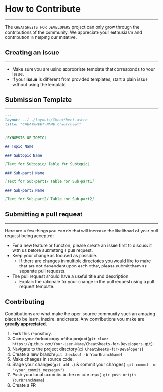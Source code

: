 # How to Contribute

---

The `CHEATSHEETS FOR DEVELOPERS` project can only grow through the contributions of the community. We appreciate your enthusiasm and contribution in helping our initiative.

## Creating an issue

---

- Make sure you are using appropriate template that corresponds to your issue.
- If your **issue** is different from provided templates, start a plain issue without using the template.

## Submission Template

---

```markdown
---
layout: ../../layouts/CheatSheet.astro
title: "CHEATSHEET-NAME Cheatsheet"
---

[SYNOPSIS OF TOPIC]

## Topic Name

### Subtopic Name

[Text for Subtopic/ Table for Subtopic]

### Sub-part1 Name

[Text for Sub-part1/ Table for Sub-part1]

### Sub-part2 Name

[Text for Sub-part2/ Table for Sub-part2]
```

## Submitting a pull request

---

Here are a few things you can do that will increase the likelihood of your pull request being accepted:

- For a new feature or function, please create an issue first to discuss it with us before submitting a pull request.
- Keep your change as focused as possible.
  - If there are changes in multiple directories you would like to make that are not dependent upon each other, please submit them as separate pull requests.
- The pull request should have a useful title and description.
  - Explain the rationale for your change in the pull request using a pull request template.

## Contributing

Contributions are what make the open source community such an amazing place to be learn, inspire, and create. Any contributions you make are **greatly appreciated**.

1. Fork this repository.
2. Clone your forked copy of the project(`git clone https://github.com/Your-User-Name/CheatSheets-for-Developers.git`)
3. Navigate to the project directory(`cd CheatSheets-for-Developers`)
4. Create a new branch(`git checkout -b YourBranchName`)
5. Make changes in source code.
6. Stage your changes(`git add .`) & commit your changes(` git commit -m "<your_commit_message>"`)
7. Push your local commits to the remote repo(` git push origin YourBranchName`)
8. Create a PR
